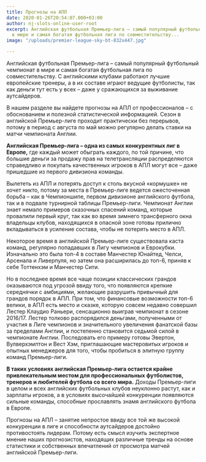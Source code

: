 ```yaml
---
title: Прогнозы на АПЛ
date: 2020-01-26T20:54:07.000+03:00
author: nj-slots-online-user-root
excerpt: Английская футбольная Премьер-лига – самый популярный футбольный чемпионат
  в мире и самая богатая футбольная лига по совместительству...
image: "/uploads/premier-league-sky-bt-832x447.jpg"

---
```

Английская футбольная Премьер-лига – самый популярный футбольный чемпионат в мире и самая богатая футбольная лига по совместительству. С английскими клубами работают лучшие европейские тренеры, а в их составе играют ведущие футболисты, так как деньги тут есть у всех – даже у сражающихся за выживание аутсайдеров.

В нашем разделе вы найдете прогнозы на АПЛ от профессионалов – с обоснованием и полезной статистической информацией. Сезон в английской Премьер-лиге проходит практически без перерывов, потому в период с августа по май можно регулярно делать ставки на матчи чемпионата Англии.

**Английская Премьер-лига – одна из самых конкурентных лиг в Европе,** где каждый может обыграть каждого, по той причине, что большие деньги за продажу прав на телетрансляции распределяются справедливо и покупать качественных игроков в АПЛ могут все – даже пришедшие из первого дивизиона команды.

Вылететь из АПЛ и потерять доступ к столь вкусной &#171;кормушке&#187; не хочет никто, потому за места в Премьер-лиге ведется ожесточенная борьба – как в Чемпионшипе, первом дивизионе английского футбола, так и в подвале турнирной таблицы Премьер-лиги. Чемпионат Англии знает немало примеров сказочных спасений команд, которые провалили первый круг, так как во время зимнего трансферного окна владельцы клубов, находящихся в опасной зоне готовы прилично вкладываться в усиление состава, чтобы не потерять место в АПЛ.

Некоторое время в английской Премьер-лиге существовала каста команд, регулярно попадавших в Лигу чемпионов и Еврокубки. Изначально это была топ-4 в составе Манчестер Юнайтед, Челси, Арсенала и Ливерпуля, но затем она расширилась до топ-6, приняв к себе Тоттенхэм и Манчестер Сити.

Но в последнее время все чаще позиции классических грандов оказываются под угрозой ввиду того, что появляются крепкие середнячки с амбициями, желающие разрушить привычный для грандов порядок в АПЛ. При том, что финансовые возможности топ-6 велики, в АПЛ есть место и сказке, которую совсем недавно совершил Лестер Клаудио Раньери, сенсационно выиграв чемпионат в сезоне 2016/17. Лестер толково распорядился деньгами, полученными от участия в Лиге чемпионов и значительного увеличения фанатской базы за пределами Англии, и постепенно становится седьмой силой в чемпионате Англии. Последовать его примеру готовы Эвертон, Вулверхэмптон и Вест Хэм, приглашающие мастеровитых игроков и опытных менеджеров для того, чтобы пробиться в элитную группу команд Премьер-лиги.

**В таких условиях английская Премьер-лига остается крайне привлекательным местом для профессиональных футболистов, тренеров и любителей футбола со всего мира.** Доходы Премьер-лиги в целом и всех английских футбольных клубов неуклонно растут, как и зарплаты игроков, а в условиях высочайшей конкуренции появляются сильные команды, способные прославлять знамя английского футбола в Европе.

Прогнозы на АПЛ – занятие непростое ввиду все той же высокой конкуренции в лиге и способности аутсайдеров достойно противостоять лидерам. Потому есть смысл изучить экспертное мнение наших прогнозистов, находящих различные тренды на основе статистики и собственных впечатлений от просмотра матчей английской Премьер-лиги.